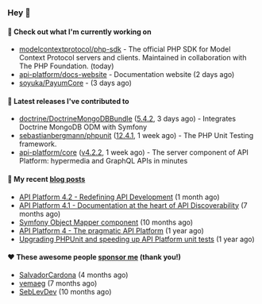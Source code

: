 ### Hey 👋

#### 👷 Check out what I'm currently working on

- [modelcontextprotocol/php-sdk](https://github.com/modelcontextprotocol/php-sdk) - The official PHP SDK for Model Context Protocol servers and clients. Maintained in collaboration with The PHP Foundation. (today)
- [api-platform/docs-website](https://github.com/api-platform/docs-website) - Documentation website (2 days ago)
- [soyuka/PayumCore](https://github.com/soyuka/PayumCore) -  (3 days ago)

#### 🔭 Latest releases I've contributed to

- [doctrine/DoctrineMongoDBBundle](https://github.com/doctrine/DoctrineMongoDBBundle) ([5.4.2](https://github.com/doctrine/DoctrineMongoDBBundle/releases/tag/5.4.2), 3 days ago) - Integrates Doctrine MongoDB ODM with Symfony
- [sebastianbergmann/phpunit](https://github.com/sebastianbergmann/phpunit) ([12.4.1](https://github.com/sebastianbergmann/phpunit/releases/tag/12.4.1), 1 week ago) - The PHP Unit Testing framework.
- [api-platform/core](https://github.com/api-platform/core) ([v4.2.2](https://github.com/api-platform/core/releases/tag/v4.2.2), 1 week ago) - The server component of API Platform: hypermedia and GraphQL APIs in minutes

#### 📜 My recent [blog posts](https://soyuka.me)

- [API Platform 4.2 - Redefining API Development](https://soyuka.me/api-platform-4-2-redefining-api-development/) (1 month ago)
- [API Platform 4.1 - Documentation at the heart of API Discoverability](https://soyuka.me/api-platform-4-1-documentation-heart-api-discoverability/) (7 months ago)
- [Symfony Object Mapper component](https://soyuka.me/symfony-object-mapper-component/) (10 months ago)
- [API Platform 4 - The pragmatic API Platform](https://soyuka.me/api-platform-4-the-pragmatic-api-platform/) (1 year ago)
- [Upgrading PHPUnit and speeding up API Platform unit tests](https://soyuka.me/upgrading-phpunit-and-speeding-up-api-platform-unit-tests/) (1 year ago)

#### ❤️ These awesome people [sponsor me](https://github.com/sponsors/soyuka) (thank you!)

- [SalvadorCardona](https://github.com/SalvadorCardona) (4 months ago)
- [vemaeg](https://github.com/vemaeg) (7 months ago)
- [SebLevDev](https://github.com/SebLevDev) (10 months ago)
